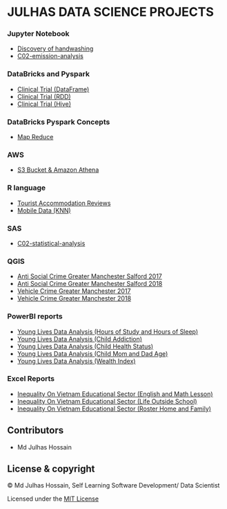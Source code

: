 # JULHAS DATA SCIENCE PROJECTS

### Jupyter Notebook
- [Discovery of handwashing](https://github.com/Maxyee/julhas-data-science-projects/blob/master/DataCamp/Discovery%20of%20handwashing/notebook.ipynb)
- [C02-emission-analysis](https://github.com/Maxyee/julhas-data-science-projects/blob/master/JupyterLocal/C02-emission-analysis/Data_cleaning_pods.ipynb)

### DataBricks and Pyspark
- [Clinical Trial (DataFrame)](https://github.com/Maxyee/julhas-data-science-projects/tree/master/Databricks/Projects/Clinical_Trial/Dataframe)
- [Clinical Trial (RDD)](https://github.com/Maxyee/julhas-data-science-projects/tree/master/Databricks/Projects/Clinical_Trial/RDD)
- [Clinical Trial (Hive)](https://github.com/Maxyee/julhas-data-science-projects/tree/master/Databricks/Projects/Clinical_Trial/Hive)

### DataBricks Pyspark Concepts
- [Map Reduce](https://github.com/Maxyee/julhas-data-science-projects/blob/master/Databricks/Basics/map-reduce.ipynb)

### AWS
- [S3 Bucket & Amazon Athena](https://github.com/Maxyee/julhas-data-science-projects/tree/master/AWS)

### R language
- [Tourist Accommodation Reviews](https://github.com/Maxyee/julhas-data-science-projects/tree/master/R-Project/shiny-dashboard)
- [Mobile Data (KNN)](https://github.com/Maxyee/julhas-data-science-projects/tree/master/R-Project/K-nearest-neighbour)

### SAS
- [C02-statistical-analysis](https://github.com/Maxyee/julhas-data-science-projects/tree/master/SAS)

### QGIS
- [Anti Social Crime Greater Manchester Salford 2017](https://github.com/Maxyee/julhas-data-science-projects/tree/master/QGIS/anti-social-crime-2017)
- [Anti Social Crime Greater Manchester Salford 2018](https://github.com/Maxyee/julhas-data-science-projects/tree/master/QGIS/anti-social-crime-2018)
- [Vehicle Crime Greater Manchester 2017](https://github.com/Maxyee/julhas-data-science-projects/tree/master/QGIS/vehicle_crime_2017)
- [Vehicle Crime Greater Manchester 2018](https://github.com/Maxyee/julhas-data-science-projects/tree/master/QGIS/vehicle_crime_2018)

### PowerBI reports
- [Young Lives Data Analysis (Hours of Study and Hours of Sleep)](https://github.com/Maxyee/julhas-data-science-projects/blob/master/PowerBI/YoungLives_Sleep_Study)
- [Young Lives Data Analysis (Child Addiction)](https://github.com/Maxyee/julhas-data-science-projects/blob/master/PowerBI/Child_Addiction)
- [Young Lives Data Analysis (Child Health Status)](https://github.com/Maxyee/julhas-data-science-projects/blob/master/PowerBI/Child_Health_Status)
- [Young Lives Data Analysis (Child Mom and Dad Age)](https://github.com/Maxyee/julhas-data-science-projects/blob/master/PowerBI/child_momage_dadage)
- [Young Lives Data Analysis (Wealth Index)](https://github.com/Maxyee/julhas-data-science-projects/tree/master/PowerBI/wealth_index)

### Excel Reports
- [Inequality On Vietnam Educational Sector (English and Math Lesson)](https://github.com/Maxyee/julhas-data-science-projects/tree/master/Excel%20Dashboard/Inequality%20on%20english%20and%20math%20lesson)
- [Inequality On Vietnam Educational Sector (Life Outside School)](https://github.com/Maxyee/julhas-data-science-projects/tree/master/Excel%20Dashboard/Inequality%20on%20life%20outside%20school)
- [Inequality On Vietnam Educational Sector (Roster Home and Family)](https://github.com/Maxyee/julhas-data-science-projects/tree/master/Excel%20Dashboard/Inequality%20on%20roster%20home%20and%20family)


## Contributors

- Md Julhas Hossain

## License & copyright

© Md Julhas Hossain, Self Learning Software Development/ Data Scientist

Licensed under the [MIT License](LICENSE)
